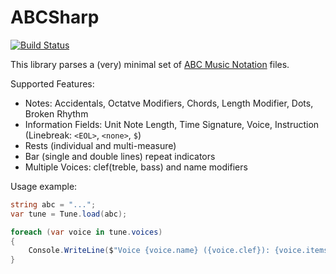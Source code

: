 # ABCSharp

[![Build Status](https://travis-ci.org/matthewcpp/ABCSharp.svg?branch=master)](https://travis-ci.org/matthewcpp/ABCSharp)

This library parses a (very) minimal set of [ABC Music Notation](http://abcnotation.com) files.

Supported Features:
- Notes: Accidentals, Octatve Modifiers, Chords, Length Modifier, Dots, Broken Rhythm
- Information Fields: Unit Note Length, Time Signature, Voice, Instruction (Linebreak: `<EOL>`, `<none>`, `$`)
- Rests (individual and multi-measure)
- Bar (single and double lines) repeat indicators
- Multiple Voices: clef(treble, bass) and name modifiers

Usage example:
```csharp
string abc = "...";
var tune = Tune.load(abc);

foreach (var voice in tune.voices)
{
	Console.WriteLine($"Voice {voice.name} ({voice.clef}): {voice.items.Count} items.");
}
```

